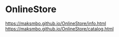 # OnlineStore
https://maksmbo.github.io/OnlineStore/info.html <br/>
https://maksmbo.github.io/OnlineStore/catalog.html <br/>
